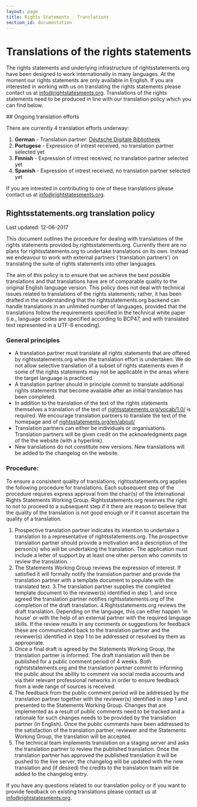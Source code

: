 ```yaml
---
layout: page
title: Rights Statements - Translations
section_id: documentation
---
```


# Translations of the rights statements

The rights statements and underlying infrastructure of rightsstatements.org have been designed to work internationally in many languages. At the moment our rights statements are only available in English. If you are interested in working with us on translating the rights statements please contact us at [info@rightstatesments.org](mailto:info@rightstatesments.org). Translations of the rights statements need to be produced in line with our translation policy which you can find below. 


<div class="box">
## Ongoing translation efforts

There are currently 4 translation efforts underway: 

1. **German** - Translation partner: [Deutsche Digitale Bibliotheek](https://www.deutsche-digitale-bibliothek.de/) 
2. **Portugese** -  Expression of intrest received, no translation partner selected yet
3. **Finnish** - Expression of intrest received, no translation partner selected yet
4. **Spanish** - Expression of intrest received, no translation partner selected yet

If you are intrested in contributing to one of these translations please contact us at [info@rightstatesments.org](mailto:info@rightstatesments.org). 
</div>

## Rightsstatements.org translation policy 

Last updated: 12-06-2017

This document outlines the procedure for dealing with translations of the rights statements provided by rightsstatements.org. Currently there are no plans for rightsstatements.org to undertake translations on its own. Instead we endeavour to work with external partners ('translation partners') on translating the suite of rights statements into other languages.
 
The aim of this policy is to ensure that we achieve the best possible translations and that translations have are of comparable quality to the original English language version. This policy does not deal with technical issues related to translations of the rights statements; rather, it has been drafted in the understanding that the rightsstatements.org backend can handle translations in an unlimited number of languages, provided that the translations follow the requirements specified in the technical white paper (i.e., language codes are specified according to BCP47, and with translated text represented in a UTF-8 encoding).

### General principles

* A translation partner must translate all rights statements that are offered by rightsstatements.org when the translation effort is undertaken. We do not allow selective translation of a subset of rights statements even if some of the rights statements may not be applicable in the areas where the target language is practiced. 
* A translation partner should in principle commit to translate additional rights statements that become available after an initial translation has been completed.
* In addition to the translation of the text of the rights statements themselves a translation of the text of [rightsstatements.org/vocab/1.0/](/vocab/1.0/?language=en) is required. We encourage translation partners to translate the text of the homepage and of [rightsstatements.org/en/about/](/en/about.html)
* Translation partners can either be individuals or organisations. Translation partners will be given credit on the acknowledgments page of the the website (with a hyperlink). 
* New translations do not constitute new versions. New translations will be added to the changelog on the website.

### Procedure:

To ensure a consistent quality of translations, rightsstatements.org applies the following procedure for translations. Each subsequent step of the procedure requires express approval from the chair(s) of the International Rights Statements Working Group. Rightsstatements.org reserves the right to not to proceed to a subsequent step if it there are reason to believe that the quality of the translation is not good enough or if it cannot ascertain the quality of a translation.

1. Prospective translation partner indicates its intention to undertake a translation to a representative of rightsstatements.org. The prospective translation partner should provide a motivation and a description of the person(s) who will be undertaking the translation. The application must include a letter of support by at least one other person who commits to review the translation. 
2. The Statements Working Group reviews the expression of interest. If satisfied it will formally notify the translation partner and provide the translation partner with a template document to populate with the translated text.
3.The translation partner supplies the completed template document to the reviewer(s) identified in step 1, and once agreed the translation partner notifies rightsstatements.org of the completion of the draft translation.
4.Rightsstatements.org reviews the draft translation. Depending on the language, this can either happen 'in house' or with the help of an external partner with the required language skills. If the review results in any comments or suggestions for feedback these are communicated back to the translation partner and the reviewer(s) identified in step 1 to be addressed or resolved by them as appropriate. 
5. Once a final draft is agreed by the Statements Working Group, the translation partner is informed. The draft translation will then be published for a public comment period of 4 weeks. Both rightststatements.org and the translation partner commit to informing the public about the ability to comment via social media accounts and via their relevant professional networks in order to ensure feedback from a wide range of sources is received.
6. The feedback from the public comment period will be addressed by the translation partner together with the reviewer(s) identified in step 1 and presented to the Statements Working Group. Changes that are implemented as a result of  public comments need to be tracked and a rationale for such changes needs to be provided by the translation partner (in English). Once the public comments have been addressed to the satisfaction of the translation partner, reviewer and the Statements Working Group, the translation will be accepted.
7. The technical team implements translation on a staging server and asks the translation partner to review the published translation. Once the translation partner has approved the published translation it will be pushed to the live server, the changelog will be updated with the new translation and (if desired) the credits to the translation team will be added to the changelog entry.  

If you have any questions related to our translation policy or if you want to provide feedback on existing translations please contact us at [info@rightstatesments.org](mailto:info@rightstatesments.org).

